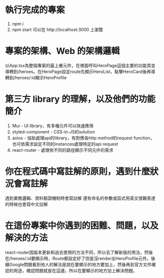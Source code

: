 # 執行完成的專案
1. npm i
2. npm start
可以在 http://localhost:3000 上瀏覽

# 專案的架構、Web 的架構邏輯
以App.tsx為整個專案的最上層元件，在裡面呼叫HeroPage這個主要的功能頁並導轉到/heroes。在HeroPage設定route先顯示HeroList，點擊HeroCard後再導轉到/heroes/:id顯示HeroProfile

# 第三方 library 的理解，以及他們的功能簡介
1. Mui - UI library，有多種元件可以快速應用
2. styled-component - CSS-in-JS的solution
3. axios - 協助處理api的library，有對應各http method的request function，也可依需求設定不同的instances處理特定的api request
4. react-router - 處理依不同的路徑顯示不同元件的需求

# 你在程式碼中寫註解的原則，遇到什麼狀況會寫註解
遇到業務邏輯、資料驗證機制時會寫註解
還有命名的參數或函式用英文很難表達的時候也會寫中文註解

# 在這份專案中你遇到的困難、問題，以及解決的方法
react-router因版本更新和過去使用的方法不同，所以去了解新版的用法，然後在/heroes/:id要顯示時，Route都設定好了但是沒render出HeroProfile元件。後續Google問題看到他人的解法是說在要顯示的地方要加上<Outlet />，然後再到官方文件確認<Outlet />的用途，確認問題就是在這邊。所以在要顯示的地方加上<Outlet />解決問題。
